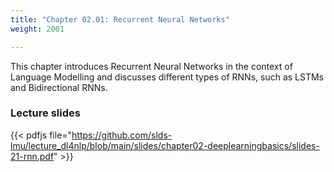 ```yaml
---
title: "Chapter 02.01: Recurrent Neural Networks"
weight: 2001

---
```

This chapter introduces Recurrent Neural Networks in the context of Language Modelling and discusses different types of RNNs, such as LSTMs and Bidirectional RNNs.

<!--more-->

### Lecture slides

{{< pdfjs file="https://github.com/slds-lmu/lecture_dl4nlp/blob/main/slides/chapter02-deeplearningbasics/slides-21-rnn.pdf" >}}

